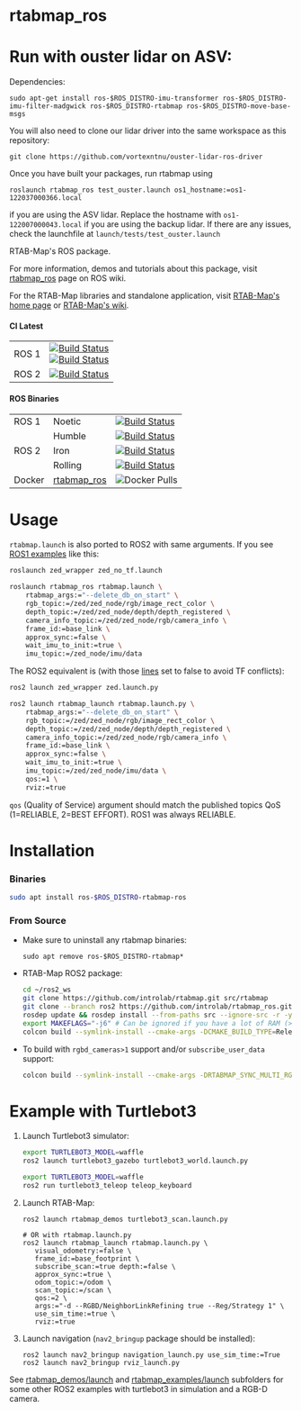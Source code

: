 rtabmap_ros
=======

# Run with ouster lidar on ASV:

Dependencies:
```
sudo apt-get install ros-$ROS_DISTRO-imu-transformer ros-$ROS_DISTRO-imu-filter-madgwick ros-$ROS_DISTRO-rtabmap ros-$ROS_DISTRO-move-base-msgs
```
You will also need to clone our lidar driver into the same workspace as this repository:

```
git clone https://github.com/vortexntnu/ouster-lidar-ros-driver
```

Once you have built your packages, run rtabmap using
```
roslaunch rtabmap_ros test_ouster.launch os1_hostname:=os1-122037000366.local
```
if you are using the ASV lidar. Replace the hostname with `os1-122007000043.local` if you are using the backup lidar. If there are any issues, check the launchfile at `launch/tests/test_ouster.launch`

RTAB-Map's ROS package.

For more information, demos and tutorials about this package, visit [rtabmap_ros](http://wiki.ros.org/rtabmap_ros) page on ROS wiki.

For the RTAB-Map libraries and standalone application, visit [RTAB-Map's home page](http://introlab.github.io/rtabmap) or [RTAB-Map's wiki](https://github.com/introlab/rtabmap/wiki).

#### CI Latest

  <table>
    <tbody>
        <tr>
           <td>ROS 1</td>
           <td><a href="https://github.com/introlab/rtabmap_ros/actions/workflows/ros1.yml"><img src="https://github.com/introlab/rtabmap_ros/actions/workflows/ros1.yml/badge.svg" alt="Build Status"/> <br> <a href="https://github.com/introlab/rtabmap_ros/actions/workflows/docker.yml"><img src="https://github.com/introlab/rtabmap_ros/actions/workflows/docker.yml/badge.svg" alt="Build Status"/>
           </td>
        </tr>
        <tr>
           <td>ROS 2</td>
           <td><a href="https://github.com/introlab/rtabmap_ros/actions/workflows/ros2.yml"><img src="https://github.com/introlab/rtabmap_ros/actions/workflows/ros2.yml/badge.svg" alt="Build Status"/>
           </td>
        </tr>
     </tbody>
  </table>
 
 #### ROS Binaries
 
 <table>
    <tbody>
        <tr>
            <td rowspan="1">ROS 1</td>
            <td>Noetic</td>
            <td><a href="http://build.ros.org/job/Nbin_ufv8_uFv8__rtabmap_ros__ubuntu_focal_arm64__binary/"><img src="http://build.ros.org/buildStatus/icon?job=Nbin_ufv8_uFv8__rtabmap_ros__ubuntu_focal_arm64__binary" alt="Build Status"/></td>
        </tr>
        <tr>
            <td rowspan="3">ROS 2</td>
            <td>Humble</td>
            <td><a href="http://build.ros2.org/job/Hbin_uJ64__rtabmap_ros__ubuntu_jammy_amd64__binary/"><img src="http://build.ros2.org/buildStatus/icon?job=Hbin_uJ64__rtabmap_ros__ubuntu_jammy_amd64__binary" alt="Build Status"/></td>
        </tr>
        <tr>
            <td>Iron</td>
            <td><a href="http://build.ros2.org/job/Ibin_uJ64__rtabmap_ros__ubuntu_jammy_amd64__binary/"><img src="http://build.ros2.org/buildStatus/icon?job=Ibin_uJ64__rtabmap_ros__ubuntu_jammy_amd64__binary" alt="Build Status"/></td>
        </tr>
        <tr>
            <td>Rolling</td>
            <td><a href="http://build.ros2.org/job/Rbin_uJ64__rtabmap_ros__ubuntu_jammy_amd64__binary/"><img src="http://build.ros2.org/buildStatus/icon?job=Rbin_uJ64__rtabmap_ros__ubuntu_jammy_amd64__binary" alt="Build Status"/></td>
        </tr>
        <tr>
           <td>Docker</td>
           <td>
             <a href="https://hub.docker.com/r/introlab3it/rtabmap_ros">rtabmap_ros</a>
           </td>
           <td><img src="https://img.shields.io/docker/pulls/introlab3it/rtabmap_ros.svg?label=pulls" alt="Docker Pulls"/></td>
        </tr>
    </tbody>
</table>

# Usage

`rtabmap.launch` is also ported to ROS2 with same arguments. If you see [ROS1 examples](http://wiki.ros.org/rtabmap_ros/Tutorials/HandHeldMapping) like this:

```bash
roslaunch zed_wrapper zed_no_tf.launch

roslaunch rtabmap_ros rtabmap.launch \
    rtabmap_args:="--delete_db_on_start" \
    rgb_topic:=/zed/zed_node/rgb/image_rect_color \
    depth_topic:=/zed/zed_node/depth/depth_registered \
    camera_info_topic:=/zed/zed_node/rgb/camera_info \
    frame_id:=base_link \
    approx_sync:=false \
    wait_imu_to_init:=true \
    imu_topic:=/zed_node/imu/data

```

The ROS2 equivalent is (with those [lines](https://github.com/stereolabs/zed-ros2-wrapper/blob/b512dce6ad4565f4770273995b147122e735ca0f/zed_wrapper/config/common.yaml#L58-L60) set to false to avoid TF conflicts):

```bash
ros2 launch zed_wrapper zed.launch.py

ros2 launch rtabmap_launch rtabmap.launch.py \
    rtabmap_args:="--delete_db_on_start" \
    rgb_topic:=/zed/zed_node/rgb/image_rect_color \
    depth_topic:=/zed/zed_node/depth/depth_registered \
    camera_info_topic:=/zed/zed_node/rgb/camera_info \
    frame_id:=base_link \
    approx_sync:=false \
    wait_imu_to_init:=true \
    imu_topic:=/zed/zed_node/imu/data \
    qos:=1 \
    rviz:=true
```
`qos` (Quality of Service) argument should match the published topics QoS (1=RELIABLE, 2=BEST EFFORT). ROS1 was always RELIABLE.

# Installation 

### Binaries
```bash
sudo apt install ros-$ROS_DISTRO-rtabmap-ros
```

### From Source
* Make sure to uninstall any rtabmap binaries:
    ```
    sudo apt remove ros-$ROS_DISTRO-rtabmap*
    ```
* RTAB-Map ROS2 package:
    ```bash
    cd ~/ros2_ws
    git clone https://github.com/introlab/rtabmap.git src/rtabmap
    git clone --branch ros2 https://github.com/introlab/rtabmap_ros.git src/rtabmap_ros
    rosdep update && rosdep install --from-paths src --ignore-src -r -y
    export MAKEFLAGS="-j6" # Can be ignored if you have a lot of RAM (>16GB)
    colcon build --symlink-install --cmake-args -DCMAKE_BUILD_TYPE=Release
    ```

* To build with `rgbd_cameras>1` support and/or `subscribe_user_data` support:
    ```bash
    colcon build --symlink-install --cmake-args -DRTABMAP_SYNC_MULTI_RGBD=ON -DRTABMAP_SYNC_USER_DATA=ON -DCMAKE_BUILD_TYPE=Release
    ```

# Example with Turtlebot3

1. Launch Turtlebot3 simulator:
    ```bash
    export TURTLEBOT3_MODEL=waffle
    ros2 launch turtlebot3_gazebo turtlebot3_world.launch.py
    
    export TURTLEBOT3_MODEL=waffle
    ros2 run turtlebot3_teleop teleop_keyboard
    ```

2. Launch RTAB-Map:
    ```
    ros2 launch rtabmap_demos turtlebot3_scan.launch.py
    
    # OR with rtabmap.launch.py
    ros2 launch rtabmap_launch rtabmap.launch.py \
       visual_odometry:=false \
       frame_id:=base_footprint \
       subscribe_scan:=true depth:=false \
       approx_sync:=true \
       odom_topic:=/odom \
       scan_topic:=/scan \
       qos:=2 \
       args:="-d --RGBD/NeighborLinkRefining true --Reg/Strategy 1" \
       use_sim_time:=true \
       rviz:=true
    ```

3. Launch navigation (`nav2_bringup` package should be installed):
    ```
    ros2 launch nav2_bringup navigation_launch.py use_sim_time:=True
    ros2 launch nav2_bringup rviz_launch.py
    ```
    
See [rtabmap_demos/launch](https://github.com/introlab/rtabmap_ros/tree/ros2/rtabmap_demos/launch) and [rtabmap_examples/launch](https://github.com/introlab/rtabmap_ros/tree/ros2/rtabmap_examples/launch) subfolders for some other ROS2 examples with turtlebot3 in simulation and a RGB-D camera.
